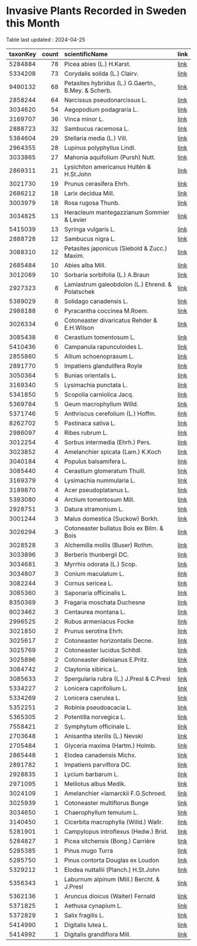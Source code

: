 
# Invasive Plants Recorded in Sweden this Month

Table last updated : 2024-04-25






|taxonKey | count|scientificName                                      |link |
|:--------|-----:|:---------------------------------------------------|:----|
|5284884  |    78|Picea abies (L.) H.Karst.                           |[link](https://www.gbif.org/occurrence/search?country=SE&month=4&taxon_key=5284884&year=2024)|
|5334208  |    73|Corydalis solida (L.) Clairv.                       |[link](https://www.gbif.org/occurrence/search?country=SE&month=4&taxon_key=5334208&year=2024)|
|9490132  |    68|Petasites hybridus (L.) G.Gaertn., B.Mey. & Scherb. |[link](https://www.gbif.org/occurrence/search?country=SE&month=4&taxon_key=9490132&year=2024)|
|2858244  |    64|Narcissus pseudonarcissus L.                        |[link](https://www.gbif.org/occurrence/search?country=SE&month=4&taxon_key=2858244&year=2024)|
|3034620  |    54|Aegopodium podagraria L.                            |[link](https://www.gbif.org/occurrence/search?country=SE&month=4&taxon_key=3034620&year=2024)|
|3169707  |    36|Vinca minor L.                                      |[link](https://www.gbif.org/occurrence/search?country=SE&month=4&taxon_key=3169707&year=2024)|
|2888723  |    32|Sambucus racemosa L.                                |[link](https://www.gbif.org/occurrence/search?country=SE&month=4&taxon_key=2888723&year=2024)|
|5384604  |    29|Stellaria media (L.) Vill.                          |[link](https://www.gbif.org/occurrence/search?country=SE&month=4&taxon_key=5384604&year=2024)|
|2964355  |    28|Lupinus polyphyllus Lindl.                          |[link](https://www.gbif.org/occurrence/search?country=SE&month=4&taxon_key=2964355&year=2024)|
|3033865  |    27|Mahonia aquifolium (Pursh) Nutt.                    |[link](https://www.gbif.org/occurrence/search?country=SE&month=4&taxon_key=3033865&year=2024)|
|2869311  |    21|Lysichiton americanus Hultén & H.St.John            |[link](https://www.gbif.org/occurrence/search?country=SE&month=4&taxon_key=2869311&year=2024)|
|3021730  |    19|Prunus cerasifera Ehrh.                             |[link](https://www.gbif.org/occurrence/search?country=SE&month=4&taxon_key=3021730&year=2024)|
|2686212  |    18|Larix decidua Mill.                                 |[link](https://www.gbif.org/occurrence/search?country=SE&month=4&taxon_key=2686212&year=2024)|
|3003979  |    18|Rosa rugosa Thunb.                                  |[link](https://www.gbif.org/occurrence/search?country=SE&month=4&taxon_key=3003979&year=2024)|
|3034825  |    13|Heracleum mantegazzianum Sommier & Levier           |[link](https://www.gbif.org/occurrence/search?country=SE&month=4&taxon_key=3034825&year=2024)|
|5415039  |    13|Syringa vulgaris L.                                 |[link](https://www.gbif.org/occurrence/search?country=SE&month=4&taxon_key=5415039&year=2024)|
|2888728  |    12|Sambucus nigra L.                                   |[link](https://www.gbif.org/occurrence/search?country=SE&month=4&taxon_key=2888728&year=2024)|
|3088310  |    12|Petasites japonicus (Siebold & Zucc.) Maxim.        |[link](https://www.gbif.org/occurrence/search?country=SE&month=4&taxon_key=3088310&year=2024)|
|2685484  |    10|Abies alba Mill.                                    |[link](https://www.gbif.org/occurrence/search?country=SE&month=4&taxon_key=2685484&year=2024)|
|3012089  |    10|Sorbaria sorbifolia (L.) A.Braun                    |[link](https://www.gbif.org/occurrence/search?country=SE&month=4&taxon_key=3012089&year=2024)|
|2927323  |     8|Lamiastrum galeobdolon (L.) Ehrend. & Polatschek    |[link](https://www.gbif.org/occurrence/search?country=SE&month=4&taxon_key=2927323&year=2024)|
|5389029  |     8|Solidago canadensis L.                              |[link](https://www.gbif.org/occurrence/search?country=SE&month=4&taxon_key=5389029&year=2024)|
|2988188  |     6|Pyracantha coccinea M.Roem.                         |[link](https://www.gbif.org/occurrence/search?country=SE&month=4&taxon_key=2988188&year=2024)|
|3026334  |     6|Cotoneaster divaricatus Rehder & E.H.Wilson         |[link](https://www.gbif.org/occurrence/search?country=SE&month=4&taxon_key=3026334&year=2024)|
|3085438  |     6|Cerastium tomentosum L.                             |[link](https://www.gbif.org/occurrence/search?country=SE&month=4&taxon_key=3085438&year=2024)|
|5410436  |     6|Campanula rapunculoides L.                          |[link](https://www.gbif.org/occurrence/search?country=SE&month=4&taxon_key=5410436&year=2024)|
|2855860  |     5|Allium schoenoprasum L.                             |[link](https://www.gbif.org/occurrence/search?country=SE&month=4&taxon_key=2855860&year=2024)|
|2891770  |     5|Impatiens glandulifera Royle                        |[link](https://www.gbif.org/occurrence/search?country=SE&month=4&taxon_key=2891770&year=2024)|
|3050364  |     5|Bunias orientalis L.                                |[link](https://www.gbif.org/occurrence/search?country=SE&month=4&taxon_key=3050364&year=2024)|
|3169340  |     5|Lysimachia punctata L.                              |[link](https://www.gbif.org/occurrence/search?country=SE&month=4&taxon_key=3169340&year=2024)|
|5341850  |     5|Scopolia carniolica Jacq.                           |[link](https://www.gbif.org/occurrence/search?country=SE&month=4&taxon_key=5341850&year=2024)|
|5369784  |     5|Geum macrophyllum Willd.                            |[link](https://www.gbif.org/occurrence/search?country=SE&month=4&taxon_key=5369784&year=2024)|
|5371746  |     5|Anthriscus cerefolium (L.) Hoffm.                   |[link](https://www.gbif.org/occurrence/search?country=SE&month=4&taxon_key=5371746&year=2024)|
|8262702  |     5|Pastinaca sativa L.                                 |[link](https://www.gbif.org/occurrence/search?country=SE&month=4&taxon_key=8262702&year=2024)|
|2986097  |     4|Ribes rubrum L.                                     |[link](https://www.gbif.org/occurrence/search?country=SE&month=4&taxon_key=2986097&year=2024)|
|3012254  |     4|Sorbus intermedia (Ehrh.) Pers.                     |[link](https://www.gbif.org/occurrence/search?country=SE&month=4&taxon_key=3012254&year=2024)|
|3023852  |     4|Amelanchier spicata (Lam.) K.Koch                   |[link](https://www.gbif.org/occurrence/search?country=SE&month=4&taxon_key=3023852&year=2024)|
|3040184  |     4|Populus balsamifera L.                              |[link](https://www.gbif.org/occurrence/search?country=SE&month=4&taxon_key=3040184&year=2024)|
|3085440  |     4|Cerastium glomeratum Thuill.                        |[link](https://www.gbif.org/occurrence/search?country=SE&month=4&taxon_key=3085440&year=2024)|
|3169379  |     4|Lysimachia nummularia L.                            |[link](https://www.gbif.org/occurrence/search?country=SE&month=4&taxon_key=3169379&year=2024)|
|3189870  |     4|Acer pseudoplatanus L.                              |[link](https://www.gbif.org/occurrence/search?country=SE&month=4&taxon_key=3189870&year=2024)|
|5393080  |     4|Arctium tomentosum Mill.                            |[link](https://www.gbif.org/occurrence/search?country=SE&month=4&taxon_key=5393080&year=2024)|
|2928751  |     3|Datura stramonium L.                                |[link](https://www.gbif.org/occurrence/search?country=SE&month=4&taxon_key=2928751&year=2024)|
|3001244  |     3|Malus domestica (Suckow) Borkh.                     |[link](https://www.gbif.org/occurrence/search?country=SE&month=4&taxon_key=3001244&year=2024)|
|3026294  |     3|Cotoneaster bullatus Bois ex Bilm. & Bois           |[link](https://www.gbif.org/occurrence/search?country=SE&month=4&taxon_key=3026294&year=2024)|
|3028528  |     3|Alchemilla mollis (Buser) Rothm.                    |[link](https://www.gbif.org/occurrence/search?country=SE&month=4&taxon_key=3028528&year=2024)|
|3033896  |     3|Berberis thunbergii DC.                             |[link](https://www.gbif.org/occurrence/search?country=SE&month=4&taxon_key=3033896&year=2024)|
|3034681  |     3|Myrrhis odorata (L.) Scop.                          |[link](https://www.gbif.org/occurrence/search?country=SE&month=4&taxon_key=3034681&year=2024)|
|3034807  |     3|Conium maculatum L.                                 |[link](https://www.gbif.org/occurrence/search?country=SE&month=4&taxon_key=3034807&year=2024)|
|3082244  |     3|Cornus sericea L.                                   |[link](https://www.gbif.org/occurrence/search?country=SE&month=4&taxon_key=3082244&year=2024)|
|3085360  |     3|Saponaria officinalis L.                            |[link](https://www.gbif.org/occurrence/search?country=SE&month=4&taxon_key=3085360&year=2024)|
|8350369  |     3|Fragaria moschata Duchesne                          |[link](https://www.gbif.org/occurrence/search?country=SE&month=4&taxon_key=8350369&year=2024)|
|9023462  |     3|Centaurea montana L.                                |[link](https://www.gbif.org/occurrence/search?country=SE&month=4&taxon_key=9023462&year=2024)|
|2996525  |     2|Rubus armeniacus Focke                              |[link](https://www.gbif.org/occurrence/search?country=SE&month=4&taxon_key=2996525&year=2024)|
|3021850  |     2|Prunus serotina Ehrh.                               |[link](https://www.gbif.org/occurrence/search?country=SE&month=4&taxon_key=3021850&year=2024)|
|3025617  |     2|Cotoneaster horizontalis Decne.                     |[link](https://www.gbif.org/occurrence/search?country=SE&month=4&taxon_key=3025617&year=2024)|
|3025769  |     2|Cotoneaster lucidus Schltdl.                        |[link](https://www.gbif.org/occurrence/search?country=SE&month=4&taxon_key=3025769&year=2024)|
|3025896  |     2|Cotoneaster dielsianus E.Pritz.                     |[link](https://www.gbif.org/occurrence/search?country=SE&month=4&taxon_key=3025896&year=2024)|
|3084742  |     2|Claytonia sibirica L.                               |[link](https://www.gbif.org/occurrence/search?country=SE&month=4&taxon_key=3084742&year=2024)|
|3085633  |     2|Spergularia rubra (L.) J.Presl & C.Presl            |[link](https://www.gbif.org/occurrence/search?country=SE&month=4&taxon_key=3085633&year=2024)|
|5334227  |     2|Lonicera caprifolium L.                             |[link](https://www.gbif.org/occurrence/search?country=SE&month=4&taxon_key=5334227&year=2024)|
|5334269  |     2|Lonicera caerulea L.                                |[link](https://www.gbif.org/occurrence/search?country=SE&month=4&taxon_key=5334269&year=2024)|
|5352251  |     2|Robinia pseudoacacia L.                             |[link](https://www.gbif.org/occurrence/search?country=SE&month=4&taxon_key=5352251&year=2024)|
|5365305  |     2|Potentilla norvegica L.                             |[link](https://www.gbif.org/occurrence/search?country=SE&month=4&taxon_key=5365305&year=2024)|
|7558421  |     2|Symphytum officinale L.                             |[link](https://www.gbif.org/occurrence/search?country=SE&month=4&taxon_key=7558421&year=2024)|
|2703648  |     1|Anisantha sterilis (L.) Nevski                      |[link](https://www.gbif.org/occurrence/search?country=SE&month=4&taxon_key=2703648&year=2024)|
|2705484  |     1|Glyceria maxima (Hartm.) Holmb.                     |[link](https://www.gbif.org/occurrence/search?country=SE&month=4&taxon_key=2705484&year=2024)|
|2865448  |     1|Elodea canadensis Michx.                            |[link](https://www.gbif.org/occurrence/search?country=SE&month=4&taxon_key=2865448&year=2024)|
|2891782  |     1|Impatiens parviflora DC.                            |[link](https://www.gbif.org/occurrence/search?country=SE&month=4&taxon_key=2891782&year=2024)|
|2928835  |     1|Lycium barbarum L.                                  |[link](https://www.gbif.org/occurrence/search?country=SE&month=4&taxon_key=2928835&year=2024)|
|2971095  |     1|Melilotus albus Medik.                              |[link](https://www.gbif.org/occurrence/search?country=SE&month=4&taxon_key=2971095&year=2024)|
|3024109  |     1|Amelanchier ×lamarckii F.G.Schroed.                 |[link](https://www.gbif.org/occurrence/search?country=SE&month=4&taxon_key=3024109&year=2024)|
|3025939  |     1|Cotoneaster multiflorus Bunge                       |[link](https://www.gbif.org/occurrence/search?country=SE&month=4&taxon_key=3025939&year=2024)|
|3034650  |     1|Chaerophyllum temulum L.                            |[link](https://www.gbif.org/occurrence/search?country=SE&month=4&taxon_key=3034650&year=2024)|
|3140450  |     1|Cicerbita macrophylla (Willd.) Wallr.               |[link](https://www.gbif.org/occurrence/search?country=SE&month=4&taxon_key=3140450&year=2024)|
|5281901  |     1|Campylopus introflexus (Hedw.) Brid.                |[link](https://www.gbif.org/occurrence/search?country=SE&month=4&taxon_key=5281901&year=2024)|
|5284827  |     1|Picea sitchensis (Bong.) Carrière                   |[link](https://www.gbif.org/occurrence/search?country=SE&month=4&taxon_key=5284827&year=2024)|
|5285385  |     1|Pinus mugo Turra                                    |[link](https://www.gbif.org/occurrence/search?country=SE&month=4&taxon_key=5285385&year=2024)|
|5285750  |     1|Pinus contorta Douglas ex Loudon                    |[link](https://www.gbif.org/occurrence/search?country=SE&month=4&taxon_key=5285750&year=2024)|
|5329212  |     1|Elodea nuttallii (Planch.) H.St.John                |[link](https://www.gbif.org/occurrence/search?country=SE&month=4&taxon_key=5329212&year=2024)|
|5356343  |     1|Laburnum alpinum (Mill.) Bercht. & J.Presl          |[link](https://www.gbif.org/occurrence/search?country=SE&month=4&taxon_key=5356343&year=2024)|
|5362136  |     1|Aruncus dioicus (Walter) Fernald                    |[link](https://www.gbif.org/occurrence/search?country=SE&month=4&taxon_key=5362136&year=2024)|
|5371825  |     1|Aethusa cynapium L.                                 |[link](https://www.gbif.org/occurrence/search?country=SE&month=4&taxon_key=5371825&year=2024)|
|5372829  |     1|Salix fragilis L.                                   |[link](https://www.gbif.org/occurrence/search?country=SE&month=4&taxon_key=5372829&year=2024)|
|5414990  |     1|Digitalis lutea L.                                  |[link](https://www.gbif.org/occurrence/search?country=SE&month=4&taxon_key=5414990&year=2024)|
|5414992  |     1|Digitalis grandiflora Mill.                         |[link](https://www.gbif.org/occurrence/search?country=SE&month=4&taxon_key=5414992&year=2024)|


